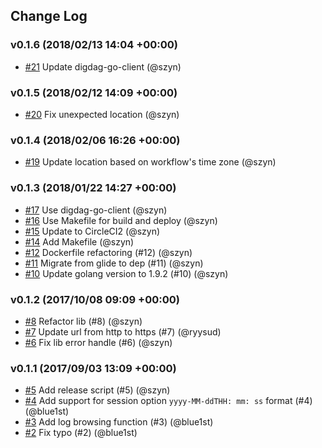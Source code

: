 ## Change Log

### v0.1.6 (2018/02/13 14:04 +00:00)
- [#21](https://github.com/szyn/mog/pull/21) Update digdag-go-client (@szyn)

### v0.1.5 (2018/02/12 14:09 +00:00)
- [#20](https://github.com/szyn/mog/pull/20) Fix unexpected location (@szyn)

### v0.1.4 (2018/02/06 16:26 +00:00)
- [#19](https://github.com/szyn/mog/pull/19) Update location based on workflow's time zone (@szyn)

### v0.1.3 (2018/01/22 14:27 +00:00)
- [#17](https://github.com/szyn/mog/pull/17) Use digdag-go-client (@szyn)
- [#16](https://github.com/szyn/mog/pull/16) Use Makefile for build and deploy (@szyn)
- [#15](https://github.com/szyn/mog/pull/15) Update to CircleCI2 (@szyn)
- [#14](https://github.com/szyn/mog/pull/14) Add Makefile (@szyn)
- [#12](https://github.com/szyn/mog/pull/12) Dockerfile refactoring (#12) (@szyn)
- [#11](https://github.com/szyn/mog/pull/11) Migrate from glide to dep (#11) (@szyn)
- [#10](https://github.com/szyn/mog/pull/10) Update golang version to 1.9.2 (#10) (@szyn)

### v0.1.2 (2017/10/08 09:09 +00:00)
- [#8](https://github.com/szyn/mog/pull/8) Refactor lib (#8) (@szyn)
- [#7](https://github.com/szyn/mog/pull/7) Update url from http to https (#7) (@ryysud)
- [#6](https://github.com/szyn/mog/pull/6) Fix lib error handle (#6) (@szyn)

### v0.1.1 (2017/09/03 13:09 +00:00)
- [#5](https://github.com/szyn/mog/pull/5) Add release script (#5) (@szyn)
- [#4](https://github.com/szyn/mog/pull/4) Add support for session option `yyyy-MM-ddTHH: mm: ss` format  (#4) (@blue1st)
- [#3](https://github.com/szyn/mog/pull/3) Add log browsing function (#3) (@blue1st)
- [#2](https://github.com/szyn/mog/pull/2) Fix typo (#2) (@blue1st)